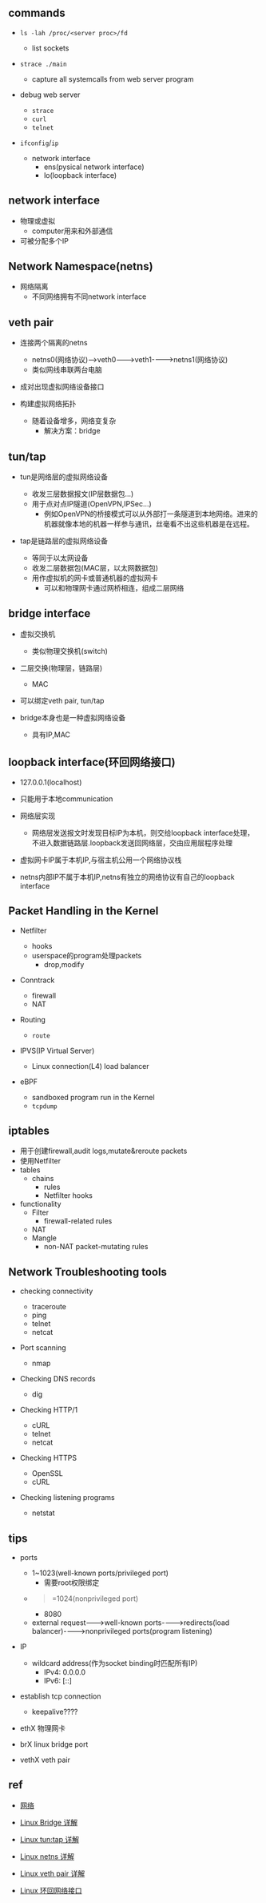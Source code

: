 
## commands

+ `ls -lah /proc/<server proc>/fd`
    + list sockets

+ `strace ./main`
    + capture all systemcalls from web server program

+ debug web server
    + `strace`
    + `curl`
    + `telnet`

+ `ifconfig`/`ip`
    + network interface
        + ens(pysical network interface)
        + lo(loopback interface)


## network interface
+ 物理或虚拟
    + computer用来和外部通信 
+ 可被分配多个IP


## Network Namespace(netns)

+ 网络隔离
    + 不同网络拥有不同network interface



## veth pair
+ 连接两个隔离的netns
   + netns0(网络协议)-->veth0--->veth1---->netns1(网络协议)
   + 类似网线串联两台电脑

+ 成对出现虚拟网络设备接口

+ 构建虚拟网络拓扑
    + 随着设备增多，网络变复杂
        + 解决方案：bridge


## tun/tap

+ tun是网络层的虚拟网络设备
    + 收发三层数据报文(IP层数据包...)
    + 用于点对点IP隧道(OpenVPN,IPSec...)
        + 例如OpenVPN的桥接模式可以从外部打一条隧道到本地网络。进来的机器就像本地的机器一样参与通讯，丝毫看不出这些机器是在远程。

+ tap是链路层的虚拟网络设备
    + 等同于以太网设备
    + 收发二层数据包(MAC层，以太网数据包)
    + 用作虚拟机的网卡或普通机器的虚拟网卡
        + 可以和物理网卡通过网桥相连，组成二层网络


## bridge interface

+ 虚拟交换机
    + 类似物理交换机(switch)

+ 二层交换(物理层，链路层)
    + MAC

+ 可以绑定veth pair, tun/tap

+ bridge本身也是一种虚拟网络设备
   + 具有IP,MAC

## loopback interface(环回网络接口)

+ 127.0.0.1(localhost)
+ 只能用于本地communication
+ 网络层实现
    + 网络层发送报文时发现目标IP为本机，则交给loopback interface处理，不进入数据链路层.loopback发送回网络层，交由应用层程序处理

+ 虚拟网卡IP属于本机IP,与宿主机公用一个网络协议栈

+ netns内部IP不属于本机IP,netns有独立的网络协议有自己的loopback interface

## Packet Handling in the Kernel

+ Netfilter
    + hooks
    + userspace的program处理packets
        + drop,modify

+ Conntrack
    + firewall
    + NAT

+ Routing
    + `route`

+ IPVS(IP Virtual Server)
    + Linux connection(L4) load balancer

+ eBPF
    + sandboxed program run in the Kernel
    + `tcpdump`

## iptables
+ 用于创建firewall,audit logs,mutate&reroute packets
+ 使用Netfilter
+ tables
    + chains
        + rules
        + Netfilter hooks
+ functionality
    + Filter
        + firewall-related rules
    + NAT
    + Mangle
        + non-NAT packet-mutating rules


## Network Troubleshooting tools

+ checking connectivity
    + traceroute
    + ping
    + telnet
    + netcat

+ Port scanning
    + nmap

+ Checking DNS records
    + dig

+ Checking HTTP/1
    + cURL
    + telnet
    + netcat

+ Checking HTTPS
    + OpenSSL
    + cURL

+ Checking listening programs
    + netstat


## tips

+ ports
    + 1~1023(well-known ports/privileged port)
        + 需要root权限绑定
    + >=1024(nonprivileged port)
        + 8080
    + external request--->well-known ports---->redirects(load balancer)---->nonprivileged ports(program listening)

+ IP
    + wildcard address(作为socket binding时匹配所有IP)
        + IPv4: 0.0.0.0
        + IPv6: [::]

+ establish tcp connection
    + keepalive????

+ ethX 物理网卡
+ brX linux bridge port
+ vethX veth pair

## ref

+ [网络](../../architecture/network/网络.md)

+ [Linux Bridge 详解](https://zhuanlan.zhihu.com/p/293667316)
+ [Linux tun:tap 详解](https://zhuanlan.zhihu.com/p/293658778)
+ [Linux netns 详解](https://zhuanlan.zhihu.com/p/293659403)
+ [Linux veth pair 详解](https://zhuanlan.zhihu.com/p/293659939)
+ [Linux 环回网络接口](https://zhuanlan.zhihu.com/p/351560182)